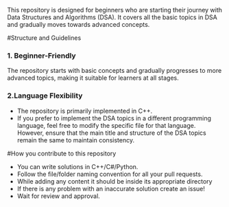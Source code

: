 This repository is designed for beginners who are starting their journey with Data Structures and Algorithms (DSA). It covers all the basic topics in DSA and gradually moves towards advanced concepts.

#Structure and Guidelines
### 1. Beginner-Friendly
The repository starts with basic concepts and gradually progresses to more advanced topics, making it suitable for learners at all stages.
### 2.Language Flexibility
- The repository is primarily implemented in C++.
- If you prefer to implement the DSA topics in a different programming language, feel free to modify the specific file for that language. However, ensure that the main title and structure 
  of the DSA topics remain the same to maintain consistency.
  
#How you contribute to this repository
- You can write solutions in C++/C#/Python.
- Follow the file/folder naming convention for all your pull requests.
- While adding any content it should be inside its appropriate directory
- If there is any problem with an inaccurate solution create an issue!
- Wait for review and approval.
